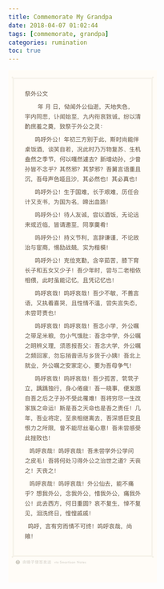 ```yaml
---
title: Commemorate My Grandpa
date: 2018-04-07 01:02:44
tags: [commemorate, grandpa]
categories: rumination
toc: true
---
```


<!--more-->

![CommemorateMyGrandpa](/images/20180407/CommemorateMyGrandpa.jpg)
